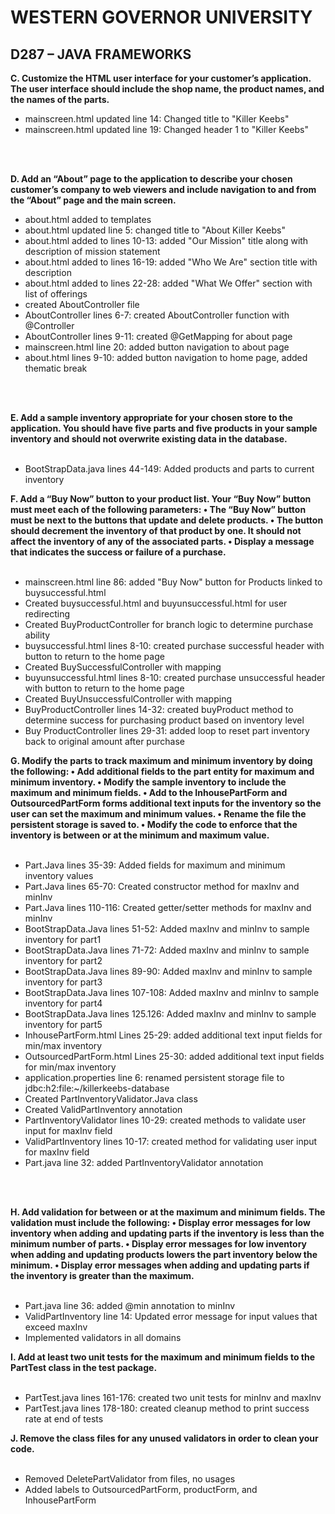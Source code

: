 
# WESTERN GOVERNOR UNIVERSITY 
## D287 – JAVA FRAMEWORKS

**C. Customize the HTML user interface for your customer’s application. The user interface should include the shop name, the product names, and the names of the parts.**
<br/>
* mainscreen.html updated line 14: Changed title to "Killer Keebs"
* mainscreen.html updated line 19: Changed header 1 to "Killer Keebs"
<br/>
<br/>


**D.  Add an “About” page to the application to describe your chosen customer’s company to web viewers and include navigation to and from the “About” page and the main screen.**
* about.html added to templates
* about.html updated line 5: changed title to "About Killer Keebs"
* about.html added to lines 10-13: added "Our Mission" title along with description of mission statement
* about.html added to lines 16-19: added "Who We Are" section title with description
* about.html added to lines 22-28: added "What We Offer" section with list of offerings
* created AboutController file
* AboutController lines 6-7: created AboutController function with @Controller
* AboutController lines 9-11: created @GetMapping for about page
* mainscreen.html line 20: added button navigation to about page
* about.html lines 9-10: added button navigation to home page, added thematic break

<br/>
<br/>



**E.  Add a sample inventory appropriate for your chosen store to the application. You should have five parts and five products in your sample inventory and should not overwrite existing data in the database.**
<br/>
<br/>
* BootStrapData.java lines 44-149: Added products and parts to current inventory



**F.  Add a “Buy Now” button to your product list. Your “Buy Now” button must meet each of the following parameters:
•  The “Buy Now” button must be next to the buttons that update and delete products.
•  The button should decrement the inventory of that product by one. It should not affect the inventory of any of the associated parts.
•  Display a message that indicates the success or failure of a purchase.**
<br/>
<br/>
* mainscreen.html line 86: added "Buy Now" button for Products linked to buysuccessful.html
* Created buysuccessful.html and buyunsuccessful.html for user redirecting 
* Created BuyProductController for branch logic to determine purchase ability
* buysuccessful.html lines 8-10: created purchase successful header with button to return to the home page
* Created BuySuccessfulController with mapping 
* buyunsuccessful.html lines 8-10: created purchase unsuccessful header with button to return to the home page
* Created BuyUnsuccessfulController with mapping
* BuyProductController lines 14-32: created buyProduct method to determine success for purchasing product based on inventory level
* Buy ProductController lines 29-31: added loop to reset part inventory back to original amount after purchase

**G.  Modify the parts to track maximum and minimum inventory by doing the following:
•  Add additional fields to the part entity for maximum and minimum inventory.
•  Modify the sample inventory to include the maximum and minimum fields.
•  Add to the InhousePartForm and OutsourcedPartForm forms additional text inputs for the inventory so the user can set the maximum and minimum values.
•  Rename the file the persistent storage is saved to.
•  Modify the code to enforce that the inventory is between or at the minimum and maximum value.**
<br/>
<br/>
* Part.Java lines 35-39: Added fields for maximum and minimum inventory values
* Part.Java lines 65-70: Created constructor method for maxInv and minInv
* Part.Java lines 110-116: Created getter/setter methods for maxInv and minInv
* BootStrapData.Java lines 51-52: Added maxInv and minInv to sample inventory for part1
* BootStrapData.Java lines 71-72: Added maxInv and minInv to sample inventory for part2
* BootStrapData.Java lines 89-90: Added maxInv and minInv to sample inventory for part3
* BootStrapData.Java lines 107-108: Added maxInv and minInv to sample inventory for part4
* BootStrapData.Java lines 125.126: Added maxInv and minInv to sample inventory for part5
* InhousePartForm.html Lines 25-29: added additional text input fields for min/max inventory
* OutsourcedPartForm.html Lines 25-30: added additional text input fields for min/max inventory
* application.properties line 6: renamed persistent storage file to jdbc:h2:file:~/killerkeebs-database
* Created PartInventoryValidator.Java class
* Created ValidPartInventory annotation
* PartInventoryValidator lines 10-29: created methods to validate user input for maxInv field
* ValidPartInventory lines 10-17: created method for validating user input for maxInv field
* Part.java line 32: added PartInventoryValidator annotation
<br/>
<br/>


**H.  Add validation for between or at the maximum and minimum fields. The validation must include the following:
•  Display error messages for low inventory when adding and updating parts if the inventory is less than the minimum number of parts.
•  Display error messages for low inventory when adding and updating products lowers the part inventory below the minimum.
•  Display error messages when adding and updating parts if the inventory is greater than the maximum.**
<br/>
<br/>
* Part.java line 36: added @min annotation to minInv
* ValidPartInventory line 14: Updated error message for input values that exceed maxInv
* Implemented validators in all domains


**I.  Add at least two unit tests for the maximum and minimum fields to the PartTest class in the test package.**
<br/>
<br/>
* PartTest.java lines 161-176: created two unit tests for minInv and maxInv
* PartTest.java lines 178-180: created cleanup method to print success rate at end of tests

**J.  Remove the class files for any unused validators in order to clean your code.**
<br/>
<br/>
* Removed DeletePartValidator from files, no usages
* Added labels to OutsourcedPartForm, productForm, and InhousePartForm

